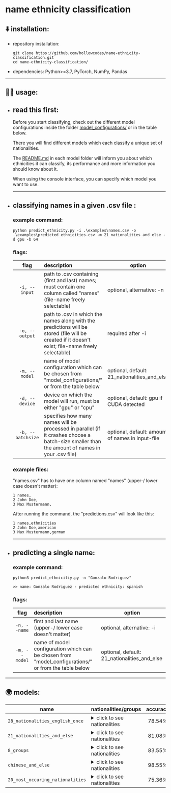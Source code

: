 # name ethnicity classification

## :arrow_down: installation:

- repository installation:
    ```
    git clone https://github.com/hollowcodes/name-ethnicity-classification.git
    cd name-ethnicity-classification/
    ```
- dependencies: Python>=3.7, PyTorch, NumPy, Pandas

---

## 👨‍💻 usage:

 - ## read this first:

    Before you start classifying, check out the different model configurations inside the folder [model_configurations/](./model_configurations/) or in the table below.

    There you will find different models which each classify a unique set of nationalities.

    The [README.md]("./../README.md") in each model folder will inform you about which ethnicities it can classify, its performance and more information you should know about it.

    When using the console interface, you can specify which model you want to use.

    ---

 - ## classifying names in a given .csv file :

    ### example command:
    ```
    python predict_ethnicity.py -i .\examples\names.csv -o .\examples\predicted_ethnicities.csv -m 21_nationalities_and_else -d gpu -b 64
    ```

    ### flags:
    | flag | description | option |
    | :-------------: |:------------- | ----- |
    | ```-i, --input``` | path to .csv containing (first and last) names; must contain one column called "names" (file-name freely selectable) | optional, alternative: -n | 
    | ```-o, --output``` | path to .csv in which the names along with the predictions will be stored (file will be created if it doesn't exist; file-name freely selectable) | required after -i |
    | ```-m, --model``` | name of model configuration which can be chosen from "model_configurations/" or from the table below | optional, default: 21_nationalities_and_else |
    | ```-d, --device``` | device on which the model will run, must be either "gpu" or "cpu" | optional, default: gpu if CUDA detected |
    | ```-b, --batchsize``` | specifies how many names will be processed in parallel (if it crashes choose a batch-size smaller than the amount of names in your .csv file) | optional, default: amount of names in input-file |

    ### example files:
    "names.csv" has to have one column named "names" (upper-/ lower case doesn't matter):
    ```csv
    1 names,
    2 John Doe,
    3 Max Mustermann,
    ```

    After running the command, the "predictions.csv" will look like this:
    ```csv
    1 names,ethnicities
    2 John Doe,american
    3 Max Mustermann,german
    ```

    ---

 - ## predicting a single name:

    ### example command:
    ```
    python3 predict_ethnicitiy.py -n "Gonzalo Rodriguez"

    >> name: Gonzalo Rodriguez - predicted ethnicity: spanish
    ```

    ### flags:
    | flag | description | option |
    | :-------------: |:------------- | ----- |
    | ```-n, --name``` | first and last name (upper-/ lower case doesn't matter) | optional, alternative: -i | 
    | ```-m, --model``` | name of model configuration which can be chosen from "model_configurations/" or from the table below | optional, default: 21_nationalities_and_else |

---

## :earth_africa: models:

| name | nationalities/groups | accuracy |
| ------------- |:------------- | :-----:|
| ```28_nationalities_english_once``` | <details><summary>click to see nationalities</summary>british, norwegian, indian, hungarian, spanish, german, zimbabwean, portugese, polish, bulgarian, bangladeshi, turkish, belgian, pakistani, italian, romanian, lithuanian, french, chinese, swedish, nigerian, greek, south african, japanese, dutch, danish, russian, filipino</details> | 78.54% |
| ```21_nationalities_and_else``` |<details><summary>click to see nationalities</summary>british, else, indian, hungarian, spanish, german, zimbabwean, polish, bulgarian, turkish, pakistani, italian, romanian, french, chinese, swedish, nigerian, greek, japanese, dutch, ukrainian, danish, russian</details> | 81.08% |
| ```8_groups``` | <details><summary>click to see nationalities</summary>african, celtic, eastAsian, european, hispanic, muslim, nordic, southAsian</details> | 83.55% |
| ```chinese_and_else``` | <details><summary>click to see nationalities</summary>chinese, else</details> | 98.55% |
| ```20_most_occuring_nationalities``` | <details><summary>click to see nationalities</summary>british, norwegian, indian, irish, spanish, american, german, polish, bulgarian, turkish, pakistani, italian, romanian, french, australian, chinese, swedish, nigerian, dutch, filipin</details> | 75.36% |







